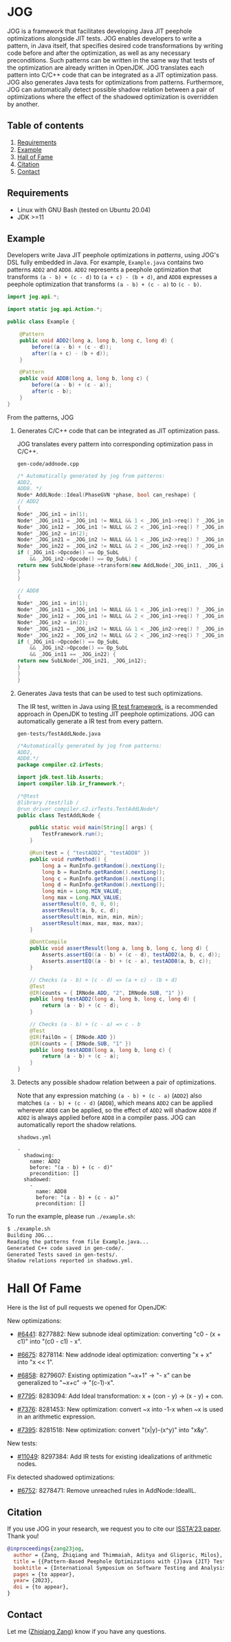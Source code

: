 # JOG

JOG is a framework that facilitates developing Java JIT peephole
optimizations alongside JIT tests. JOG enables developers to write a
pattern, in Java itself, that specifies desired code transformations
by writing code before and after the optimization, as well as any
necessary preconditions. Such patterns can be written in the same way
that tests of the optimization are already written in OpenJDK. JOG
translates each pattern into C/C++ code that can be integrated as a
JIT optimization pass. JOG also generates Java tests for optimizations
from patterns. Furthermore, JOG can automatically detect possible
shadow relation between a pair of optimizations where the effect of
the shadowed optimization is overridden by another.

## Table of contents

1. [Requirements](#Requirements)
2. [Example](#Example)
3. [Hall of Fame](#Hall-of-Fame)
4. [Citation](#Citation)
5. [Contact](#Contact)

## Requirements

- Linux with GNU Bash (tested on Ubuntu 20.04)
- JDK >=11

## Example

Developers write Java JIT peephole optimizations in _patterns_, using
JOG's DSL fully embedded in Java. For example, `Example.java` contains
two patterns `ADD2` and `ADD8`. `ADD2` represents a peephole
optimization that transforms `(a - b) + (c - d)` to `(a + c) - (b +
d)`, and `ADD8` expresses a peephole optimization that transforms
`(a - b) + (c - a)` to `(c - b)`.

```java
import jog.api.*;

import static jog.api.Action.*;

public class Example {

    @Pattern
    public void ADD2(long a, long b, long c, long d) {
        before((a - b) + (c - d));
        after((a + c) - (b + d));
    }

    @Pattern
    public void ADD8(long a, long b, long c) {
        before((a - b) + (c - a));
        after(c - b);
    }
}
```

From the patterns, JOG

1. Generates C/C++ code that can be integrated as JIT optimization
   pass.

   JOG translates every pattern into corresponding optimization pass
   in C/C++.

   `gen-code/addnode.cpp`
   ```cpp
   /* Automatically generated by jog from patterns:
   ADD2,
   ADD8. */
   Node* AddLNode::Ideal(PhaseGVN *phase, bool can_reshape) {
   // ADD2
   {
   Node* _JOG_in1 = in(1);
   Node* _JOG_in11 = _JOG_in1 != NULL && 1 < _JOG_in1->req() ? _JOG_in1->in(1) : NULL;
   Node* _JOG_in12 = _JOG_in1 != NULL && 2 < _JOG_in1->req() ? _JOG_in1->in(2) : NULL;
   Node* _JOG_in2 = in(2);
   Node* _JOG_in21 = _JOG_in2 != NULL && 1 < _JOG_in2->req() ? _JOG_in2->in(1) : NULL;
   Node* _JOG_in22 = _JOG_in2 != NULL && 2 < _JOG_in2->req() ? _JOG_in2->in(2) : NULL;
   if (_JOG_in1->Opcode() == Op_SubL
       && _JOG_in2->Opcode() == Op_SubL) {
   return new SubLNode(phase->transform(new AddLNode(_JOG_in11, _JOG_in21)), phase->transform(new AddLNode(_JOG_in12, _JOG_in22)));
   }
   }

   // ADD8
   {
   Node* _JOG_in1 = in(1);
   Node* _JOG_in11 = _JOG_in1 != NULL && 1 < _JOG_in1->req() ? _JOG_in1->in(1) : NULL;
   Node* _JOG_in12 = _JOG_in1 != NULL && 2 < _JOG_in1->req() ? _JOG_in1->in(2) : NULL;
   Node* _JOG_in2 = in(2);
   Node* _JOG_in21 = _JOG_in2 != NULL && 1 < _JOG_in2->req() ? _JOG_in2->in(1) : NULL;
   Node* _JOG_in22 = _JOG_in2 != NULL && 2 < _JOG_in2->req() ? _JOG_in2->in(2) : NULL;
   if (_JOG_in1->Opcode() == Op_SubL
       && _JOG_in2->Opcode() == Op_SubL
       && _JOG_in11 == _JOG_in22) {
   return new SubLNode(_JOG_in21, _JOG_in12);
   }
   }
   }
   ```

2. Generates Java tests that can be used to test such optimizations.

   The IR test, written in Java using
   [IR test framework](https://github.com/openjdk/jdk/tree/master/test/hotspot/jtreg/compiler/lib/ir_framework),
   is a recommended approach in OpenJDK to testing JIT peephole
   optimizations. JOG can automatically generate a IR test from every
   pattern.

   `gen-tests/TestAddLNode.java`
   ```java
   /*Automatically generated by jog from patterns:
   ADD2,
   ADD8.*/
   package compiler.c2.irTests;

   import jdk.test.lib.Asserts;
   import compiler.lib.ir_framework.*;

   /*@test
   @library /test/lib /
   @run driver compiler.c2.irTests.TestAddLNode*/
   public class TestAddLNode {

       public static void main(String[] args) {
           TestFramework.run();
       }

       @Run(test = { "testADD2", "testADD8" })
       public void runMethod() {
           long a = RunInfo.getRandom().nextLong();
           long b = RunInfo.getRandom().nextLong();
           long c = RunInfo.getRandom().nextLong();
           long d = RunInfo.getRandom().nextLong();
           long min = Long.MIN_VALUE;
           long max = Long.MAX_VALUE;
           assertResult(0, 0, 0, 0);
           assertResult(a, b, c, d);
           assertResult(min, min, min, min);
           assertResult(max, max, max, max);
       }

       @DontCompile
       public void assertResult(long a, long b, long c, long d) {
           Asserts.assertEQ((a - b) + (c - d), testADD2(a, b, c, d));
           Asserts.assertEQ((a - b) + (c - a), testADD8(a, b, c));
       }

       // Checks (a - b) + (c - d) => (a + c) - (b + d)
       @Test
       @IR(counts = { IRNode.ADD, "2", IRNode.SUB, "1" })
       public long testADD2(long a, long b, long c, long d) {
           return (a - b) + (c - d);
       }

       // Checks (a - b) + (c - a) => c - b
       @Test
       @IR(failOn = { IRNode.ADD })
       @IR(counts = { IRNode.SUB, "1" })
       public long testADD8(long a, long b, long c) {
           return (a - b) + (c - a);
       }
   }
   ```

3. Detects any possible shadow relation between a pair of
   optimizations.

   Note that any expression matching `(a - b) + (c - a)` (`ADD2`) also
   matches `(a - b) + (c - d)` (`ADD8`), which means `ADD2` can be
   applied wherever `ADD8` can be applied, so the effect of `ADD2`
   will shadow `ADD8` if `ADD2` is always applied before `ADD8` in a
   compiler pass. JOG can automatically report the shadow relations.

   `shadows.yml`
   ```
   -
     shadowing:
       name: ADD2
       before: "(a - b) + (c - d)"
       precondition: []
     shadowed:
       -
         name: ADD8
         before: "(a - b) + (c - a)"
         precondition: []
   ```

To run the example, please run `./example.sh`:
```bash
$ ./example.sh
Building JOG...
Reading the patterns from file Example.java...
Generated C++ code saved in gen-code/.
Generated Tests saved in gen-tests/.
Shadow relations reported in shadows.yml.
```

# Hall Of Fame

Here is the list of pull requests we opened for OpenJDK:

New optimizations:

- [#6441](https://github.com/openjdk/jdk/pull/6441):
  8277882: New subnode ideal optimization: converting "c0 - (x + c1)"
  into "(c0 - c1) - x".

- [#6675](https://github.com/openjdk/jdk/pull/6675):
  8278114: New addnode ideal optimization: converting "x + x" into "x
  << 1".

- [#6858](https://github.com/openjdk/jdk/pull/6858):
  8279607: Existing optimization "~x+1" -> "- x" can be generalized to
  "~x+c" -> "(c-1)-x".

- [#7795](https://github.com/openjdk/jdk/pull/7795):
  8283094: Add Ideal transformation: x + (con - y) -> (x - y) + con.

- [#7376](https://github.com/openjdk/jdk/pull/7376):
  8281453: New optimization: convert ~x into -1-x when ~x is used in
  an arithmetic expression.

- [#7395](https://github.com/openjdk/jdk/pull/7395):
  8281518: New optimization: convert "(x|y)-(x^y)" into "x&y".

New tests:

- [#11049](https://github.com/openjdk/jdk/pull/11049):
  8297384: Add IR tests for existing idealizations of arithmetic
  nodes.

Fix detected shadowed optimizations:

- [#6752](https://github.com/openjdk/jdk/pull/6752):
  8278471: Remove unreached rules in AddNode::IdealIL.

## Citation

If you use JOG in your research, we request you to cite our
[ISSTA'23 paper](https://cptgit.github.io/dl/papers/zang23jog.pdf).
Thank you!

```bibtex
@inproceedings{zang23jog,
  author = {Zang, Zhiqiang and Thimmaiah, Aditya and Gligoric, Milos},
  title = {{Pattern-Based Peephole Optimizations with {J}ava {JIT} Tests}},
  booktitle = {International Symposium on Software Testing and Analysis},
  pages = {to appear},
  year= {2023},
  doi = {to appear},
}
```

## Contact

Let me ([Zhiqiang Zang](https://github.com/CptGit)) know if you have
any questions.
